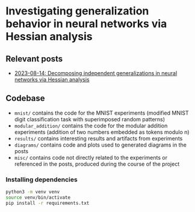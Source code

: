 # Investigating generalization behavior in neural networks via Hessian analysis

## Relevant posts

- [2023-08-14: Decomposing independent generalizations in neural networks via Hessian analysis](https://www.lesswrong.com/posts/8ms977XZ2uJ4LnwSR/decomposing-independent-generalizations-in-neural-networks)

## Codebase

- `mnist/` contains the code for the MNIST experiments (modified MNIST digit classification task with superimposed random patterns)
- `modular_addition/` contains the code for the modular addition experiments (addition of two numbers embedded as tokens modulo n)
- `results/` contains interesting results and artifacts from experiments
- `diagrams/` contains code and plots used to generated diagrams in the posts
- `misc/` contains code not directly related to the experiments or referenced in the posts, produced during the course of the project

### Installing dependencies

```bash
python3 -m venv venv
source venv/bin/activate
pip install -r requirements.txt
```